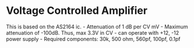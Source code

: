 # Voltage Controlled Amplifier

This is based on the AS2164 ic.
    - Attenuation of 1 dB per CV mV 
    - Maximum attenuation of -100dB. Thus, max 3.3V in CV
    - can operate with +12, -12 power supply
    - Required components: 30k, 500 ohm, 560pf, 100pf, 0.1pf
    
